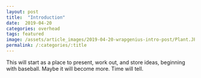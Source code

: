 ```yaml
---
layout: post
title:  "Introduction"
date:  2019-04-20
categories: overhead
tags: featured
image: /assets/article_images/2019-04-20-wrapgenius-intro-post/Plant.JPG
permalink: /:categories/:title
---
```


This will start as a place to present, work out, and store ideas, beginning with baseball.  Maybe it will become more.  Time will tell.  
